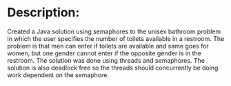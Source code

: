 # Description: 

Created a Java solution using semaphores to the unisex bathroom problem in which the user specifies the number of toilets available in a restroom. The problem is that men can enter if toilets are available and same goes for women, but one gender cannot enter if the opposite gender is in the restroom. The solution was done using threads and semaphores. The solution is also deadlock free so the threads should concurrently be doing work dependent on the semaphore.  